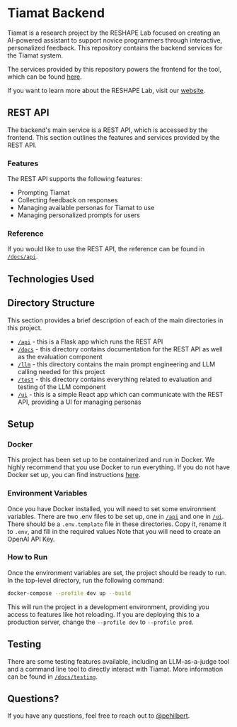 # Tiamat Backend
Tiamat is a research project by the RESHAPE Lab focused on creating an AI-powered assistant to support novice programmers through interactive, personalized feedback. This repository contains the backend services for the Tiamat system.

The services provided by this repository powers the frontend for the tool, which can be found [here](https://github.com/RESHAPELab/tiamat-vscode).

If you want to learn more about the RESHAPE Lab, visit our [website](https://www.reshapelab.site/).

## REST API

The backend's main service is a REST API, which is accessed by the frontend. This section outlines the features and services provided by the REST API.

### Features

The REST API supports the following features:
- Prompting Tiamat
- Collecting feedback on responses
- Managing available personas for Tiamat to use
- Managing personalized prompts for users

### Reference

If you would like to use the REST API, the reference can be found in [`/docs/api`](/docs/api/README.md).

## Technologies Used

## Directory Structure
This section provides a brief description of each of the main directories in this project.

- [`/api`](/api/) - this is a Flask app which runs the REST API
- [`/docs`](/docs/) - this directory contains documentation for the REST API as well as the evaluation component
- [`/llm`](/llm/) - this directory contains the main prompt engineering and LLM calling needed for this project
- [`/test`](/test/) - this directory contains everything related to evaluation and testing of the LLM component
- [`/ui`](/ui/) - this is a simple React app which can communicate with the REST API, providing a UI for managing personas

## Setup

### Docker
This project has been set up to be containerized and run in Docker. We highly recommend that you use Docker to run everything. If you do not have Docker set up, you can find instructions [here](https://www.docker.com/get-started/).

### Environment Variables
Once you have Docker installed, you will need to set some environment variables. There are two .env files to be set up, one in [`/api`](/api/) and one in [`/ui`](/ui/). There should be a `.env.template` file in these directories. Copy it, rename it to `.env`, and fill in the required values Note that you will need to create an OpenAI API Key.

### How to Run
Once the environment variables are set, the project should be ready to run. In the top-level directory, run the following command:

```bash
docker-compose --profile dev up --build
```

This will run the project in a development environment, providing you access to features like hot reloading. If you are deploying this to a production server, change the `--profile dev` to `--profile prod`.

## Testing

There are some testing features available, including an LLM-as-a-judge tool and a command line tool to directly interact with Tiamat. More information can be found in [`/docs/testing`](/docs/testing/README.md). 

## Questions?

If you have any questions, feel free to reach out to [@pehilbert](https://github.com/pehilbert).